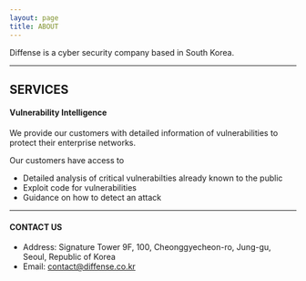 ```yaml
---
layout: page
title: ABOUT
---
```


Diffense is a cyber security company based in South Korea.

---

## SERVICES

#### Vulnerability Intelligence

We provide our customers with detailed information of vulnerabilities to protect their enterprise networks.

Our customers have access to

* Detailed analysis of critical vulnerabilties already known to the public
* Exploit code for vulnerabilities 
* Guidance on how to detect an attack

---

#### CONTACT US

* Address: Signature Tower 9F, 100, Cheonggyecheon-ro, Jung-gu, Seoul, Republic of Korea <br>
* Email: contact@diffense.co.kr

